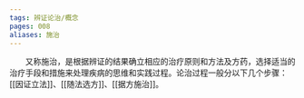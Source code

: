 ```yaml
---
tags: 辨证论治/概念
pages: 008
aliases: 施治
---
```

&emsp;&emsp;又称施治，是根据辨证的结果确立相应的治疗原则和方法及方药，选择适当的治疗手段和措施来处理疾病的思维和实践过程。论治过程一般分以下几个步骤：[[因证立法]]、[[随法选方]]、[[据方施治]]。